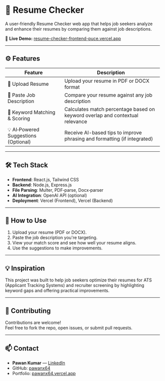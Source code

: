 # 📝 Resume Checker

A user-friendly Resume Checker web app that helps job seekers analyze and enhance their resumes by comparing them against job descriptions.

🔗 **Live Demo:** [resume-checker-frontend-puce.vercel.app](https://resume-checker-frontend-puce.vercel.app/)

---

## ⚙️ Features

| Feature                               | Description                                                                          |
|---------------------------------------|--------------------------------------------------------------------------------------|
| 📂 Upload Resume                      | Upload your resume in PDF or DOCX format                                            |
| 📝 Paste Job Description              | Compare your resume against any job description                                     |
| 🧠 Keyword Matching & Scoring         | Calculates match percentage based on keyword overlap and contextual relevance       |
| 💡 AI‑Powered Suggestions (Optional)  | Receive AI-based tips to improve phrasing and formatting (if integrated)            |

---

## 🛠️ Tech Stack

- **Frontend**: React.js, Tailwind CSS  
- **Backend**: Node.js, Express.js  
- **File Parsing**: Multer, PDF‑parse, Docx‑parser  
- **AI Integration**: OpenAI API (optional)  
- **Deployment**: Vercel (Frontend), Vercel (Backend)

---

## 🧪 How to Use

1. Upload your resume (PDF or DOCX).
2. Paste the job description you're targeting.
3. View your match score and see how well your resume aligns.
4. Use the suggestions to make improvements.

---

## 💡 Inspiration

This project was built to help job seekers optimize their resumes for ATS (Applicant Tracking Systems) and recruiter screening by highlighting keyword gaps and offering practical improvements.

---

## 💬 Contributing

Contributions are welcome!  
Feel free to fork the repo, open issues, or submit pull requests.

---

## 📫 Contact

- **Pawan Kumar** — [LinkedIn](https://linkedin.com/in/pawankumarnov5/)  
- GitHub: [pawanx64](https://github.com/pawanx64)  
- Portfolio: [pawanx64.vercel.app](https://pawanx64.vercel.app/)
